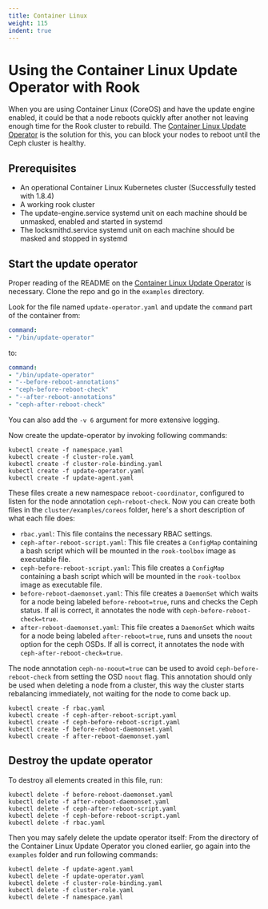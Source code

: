 ```yaml
---
title: Container Linux
weight: 115
indent: true
---
```

# Using the Container Linux Update Operator with Rook

When you are using Container Linux (CoreOS) and have the update engine enabled, it could be that a node reboots quickly after another not leaving enough time for the Rook cluster to rebuild. The [Container Linux Update Operator](https://github.com/coreos/container-linux-update-operator) is the solution for this, you can block your nodes to reboot until the Ceph cluster is healthy.

## Prerequisites
- An operational Container Linux Kubernetes cluster (Successfully tested with 1.8.4)
- A working rook cluster
- The update-engine.service systemd unit on each machine should be unmasked, enabled and started in systemd
- The locksmithd.service systemd unit on each machine should be masked and stopped in systemd

## Start the update operator

Proper reading of the README on the [Container Linux Update Operator](https://github.com/coreos/container-linux-update-operator) is necessary. Clone the repo and go in the `examples` directory.

Look for the file named `update-operator.yaml` and update the `command` part of the container from:
```yaml
command:
- "/bin/update-operator"
```

to:
```yaml
command:
- "/bin/update-operator"
- "--before-reboot-annotations"
- "ceph-before-reboot-check"
- "--after-reboot-annotations"
- "ceph-after-reboot-check"
```

You can also add the `-v 6` argument for more extensive logging.

Now create the update-operator by invoking following commands:
```
kubectl create -f namespace.yaml
kubectl create -f cluster-role.yaml
kubectl create -f cluster-role-binding.yaml
kubectl create -f update-operator.yaml
kubectl create -f update-agent.yaml
```

These files create a new namespace `reboot-coordinator`, configured to listen for the node annotation `ceph-reboot-check`. Now you can create both files in the `cluster/examples/coreos` folder, here's a short description of what each file does:

- `rbac.yaml`: This file contains the necessary RBAC settings.
- `ceph-after-reboot-script.yaml`: This file creates a `ConfigMap` containing a bash script which will be mounted in the `rook-toolbox` image as executable file.
- `ceph-before-reboot-script.yaml`: This file creates a `ConfigMap` containing a bash script which will be mounted in the `rook-toolbox` image as executable file.
- `before-reboot-daemonset.yaml`: This file creates a `DaemonSet` which waits for a node being labeled `before-reboot=true`, runs and checks the Ceph status. If all is correct, it annotates the node with `ceph-before-reboot-check=true`.
- `after-reboot-daemonset.yaml`: This file creates a `DaemonSet` which waits for a node being labeled `after-reboot=true`, runs and unsets the `noout` option for the ceph OSDs. If all is correct, it annotates the node with `ceph-after-reboot-check=true`.

The node annotation `ceph-no-noout=true` can be used to avoid `ceph-before-reboot-check` from setting the OSD `noout` flag. This annotation should only be used when deleting a node from a cluster, this way the cluster starts rebalancing immediately, not waiting for the node to come back up.

```
kubectl create -f rbac.yaml
kubectl create -f ceph-after-reboot-script.yaml
kubectl create -f ceph-before-reboot-script.yaml
kubectl create -f before-reboot-daemonset.yaml
kubectl create -f after-reboot-daemonset.yaml
```

## Destroy the update operator

To destroy all elements created in this file, run:
```
kubectl delete -f before-reboot-daemonset.yaml
kubectl delete -f after-reboot-daemonset.yaml
kubectl delete -f ceph-after-reboot-script.yaml
kubectl delete -f ceph-before-reboot-script.yaml
kubectl delete -f rbac.yaml
```

Then you may safely delete the update operator itself:
From the directory of the Container Linux Update Operator you cloned earlier, go again into the `examples` folder and run following commands:
```
kubectl delete -f update-agent.yaml
kubectl delete -f update-operator.yaml
kubectl delete -f cluster-role-binding.yaml
kubectl delete -f cluster-role.yaml
kubectl delete -f namespace.yaml
```
